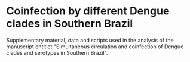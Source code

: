 # Coinfection by different Dengue clades in Southern Brazil
Supplementary material, data and scripts used in the analysis of the manuscript entitlet "Simultaneous circulation and coinfection of Dengue clades and serotypes in Southern Brazil".
